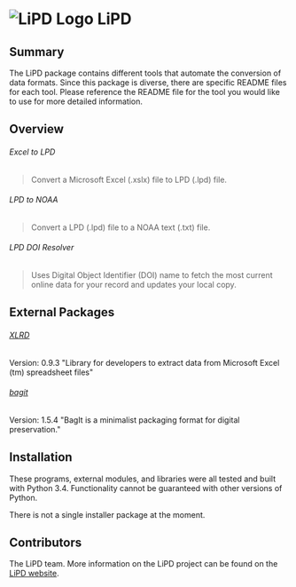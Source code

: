 # ![LiPD Logo](https://www.dropbox.com/s/ywkm8kabznitzwf/favicon.png?raw=1) LiPD

Summary
------

The LiPD package contains different tools that automate the conversion of data formats. Since this package is diverse, there are specific README files for each tool. Please reference the README file for the tool you would like to use for more detailed information.

Overview
------

###### Excel to LPD
>Convert a Microsoft Excel (.xslx) file to LPD (.lpd) file.

###### LPD to NOAA
>Convert a LPD (.lpd) file to a NOAA text (.txt) file.

###### LPD DOI Resolver
>Uses Digital Object Identifier (DOI) name to fetch the most current online data for your record and updates your local copy.

External Packages
------
###### [XLRD](https://github.com/python-excel/xlrd)
Version:  0.9.3
"Library for developers to extract data from Microsoft Excel (tm) spreadsheet files"

###### [bagit](http://libraryofcongress.github.io/bagit-python/)
Version: 1.5.4
"BagIt is a minimalist packaging format for digital preservation."


Installation
------
These programs, external modules, and libraries were all tested and built with Python 3.4. Functionality cannot be guaranteed with other versions of Python.

There is not a single installer package at the moment.

Contributors
------
The LiPD team. More information on the LiPD project can be found on the [LiPD website](www.lipd.net).
